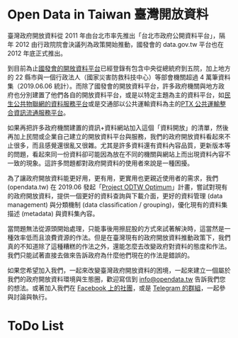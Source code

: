 # Open Data in Taiwan 臺灣開放資料

臺灣政府開放資料從 2011 年由台北市率先推出「台北市政府公開資料平台」，隔年 2012 由行政院院會決議列為政策開始推動，國發會的 data.gov.tw 平台也在 2012 年底正式推出。

到目前為止[國發會的開放資料平台](https://data.gov.tw)已經登錄有包含中央從總統府到五院，加上地方的 22 縣市與一個行政法人（國家災害防救科技中心）等部會機關超過 4 萬筆資料集（2019.06.06 統計）。而除了國發會的開放資料平台，許多政府機關與地方政府也分別建置了他們各自的開放資料平台，或是以特定主題為主的資料平台，如[民生公共物聯網的資料服務平台](https://ci.taiwan.gov.tw/dsp/)或是交通部以公共運輸資料為主的[PTX 公共運輸整合資訊流通服務平台](https://ptx.transportdata.tw/PTX/)。

如果再把許多政府機關建置的資訊+資料網站加入這個「資料開放」的清單，然後再加上民間或企業自己建立的開放資料平台與服務，我們的政府開放資料看起來不止很多，而且感覺還很亂又很雜。尤其是許多資料還有資料內容品質，更新版本等的問題，看起來同一份資料卻可能因為放在不同的機關與網站上而出現資料內容不一致的現象。這許多問題都對政府開資料的使用者來說是一種困擾。

為了讓政府開放資料能更好用，更有用，更實用也更親近使用者的需求，我們 (opendata.tw) 在 2019.06 發起「[Project ODTW Optimum](https://github.com/odtw/project-optimum)」計畫，嘗試對現有的政府開放資料，提供一個更好的資料查詢與下載介面，更好的資料管理 (data management) 與分類機制 (data classification / grouping)，優化現有的資料集描述 (metadata) 與資料集內容。

當問題無法從源頭開始處理，只能事後用擦屁股的方式來試著解決時，這當然是一種效率低而且浪費資源的作法。但是在臺灣現有的政府開放資料推動政策下，我們真的不知道除了這種糟糕的作法之外，還能怎麼去改變政府對資料的態度和作法。我們只能試著直接去做來告訴政府為什麼他們現在的作法是錯誤的。

如果您希望加入我們，一起來改變臺灣政府開放資料的困境，一起來建立一個屬於我們的政府開放資料環境與生態圈，歡迎寫信到 info@opendata.tw 告訴我們您的想法。或著加入我們在 [Facebook 上的社團](https://www.facebook.com/groups/odtwn/)，或是 [Telegram 的群組](https://t.me/joinchat/B948NT8C4AfdJgsy6aCOGA)，一起參與討論與執行。

# ToDo List
